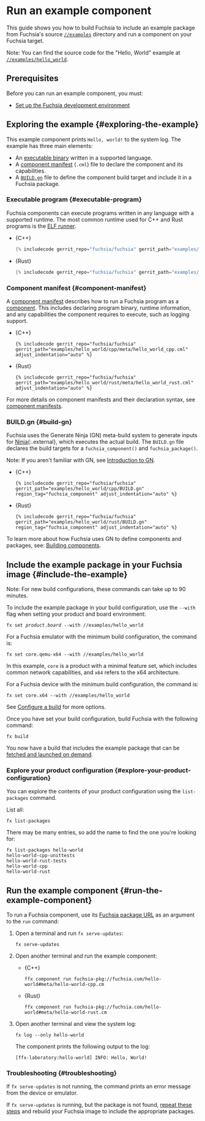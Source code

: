 # Run an example component

This guide shows you how to build Fuchsia to include an example package from
Fuchsia's source [`//examples`](/examples/) directory and run a component on
your Fuchsia target.

Note: You can find the source code for the "Hello, World" example at
[`//examples/hello_world`](/examples/hello_world).

## Prerequisites

Before you can run an example component, you must:

*   [Set up the Fuchsia development environment](/docs/get-started/get_fuchsia_source.md)

## Exploring the example {#exploring-the-example}

This example component prints `Hello, world!` to the system log. The example has
three main elements:

*   An [executable binary](#executable-program) written in a supported language.
*   A [component manifest](#component-manifest) (`.cml`) file to declare the
    component and its capabilities.
*   A [`BUILD.gn`](#build-gn) file to define the component build target and
    include it in a Fuchsia package.

### Executable program {#executable-program}

Fuchsia components can execute programs written in any language with a supported
runtime. The most common runtime used for C++ and Rust programs is the
[ELF runner](/docs/concepts/components/v2/elf_runner.md).

* {C++}

  ```cpp
  {% includecode gerrit_repo="fuchsia/fuchsia" gerrit_path="examples/hello_world/cpp/hello_world.cc" region_tag="main" adjust_indentation="auto" %}
  ```

* {Rust}

  ```rust
  {% includecode gerrit_repo="fuchsia/fuchsia" gerrit_path="examples/hello_world/rust/src/main.rs" region_tag="main" adjust_indentation="auto" %}
  ```

### Component manifest {#component-manifest}

A [component manifest](/docs/glossary/README.md#component-manifest) describes
how to run a Fuchsia program as a [component](/docs/glossary/README.md#component).
This includes declaring program binary, runtime information, and any capabilities
the component requires to execute, such as logging support.

* {C++}

  ```json5
  {% includecode gerrit_repo="fuchsia/fuchsia" gerrit_path="examples/hello_world/cpp/meta/hello_world_cpp.cml" adjust_indentation="auto" %}
  ```

* {Rust}

  ```json5
  {% includecode gerrit_repo="fuchsia/fuchsia" gerrit_path="examples/hello_world/rust/meta/hello_world_rust.cml" adjust_indentation="auto" %}
  ```

For more details on component manifests and their declaration syntax,
see [component manifests](/docs/concepts/components/v2/component_manifests.md).

### BUILD.gn {#build-gn}

Fuchsia uses the Generate Ninja (GN) meta-build system to generate inputs for
[Ninja](https://ninja-build.org/){:.external}, which executes the actual build.
The `BUILD.gn` file declares the build targets for a `fuchsia_component()` and
`fuchsia_package()`.

Note: If you aren't familiar with GN, see
[Introduction to GN](/docs/concepts/build_system/intro.md).

* {C++}

  ```gn
  {% includecode gerrit_repo="fuchsia/fuchsia" gerrit_path="examples/hello_world/cpp/BUILD.gn" region_tag="fuchsia_component" adjust_indentation="auto" %}
  ```

* {Rust}

  ```gn
  {% includecode gerrit_repo="fuchsia/fuchsia" gerrit_path="examples/hello_world/rust/BUILD.gn" region_tag="fuchsia_component" adjust_indentation="auto" %}
  ```

To learn more about how Fuchsia uses GN to define components and packages,
see: [Building components](/docs/development/components/build.md).

## Include the example package in your Fuchsia image {#include-the-example}

Note: For new build configurations, these commands can take up to 90 minutes.

To include the example package in your build configuration, use the `--with` flag
when setting your product and board environment:

<pre class="prettyprint">
<code class="devsite-terminal">fx set <var>product</var>.<var>board</var> --with //examples/hello_world</code>
</pre>

For a Fuchsia emulator with the minimum build configuration, the command is:

```posix-terminal
fx set core.qemu-x64 --with //examples/hello_world
```

In this example, `core` is a product with a minimal feature set, which includes
common network capabilities, and `x64` refers to the x64 architecture.

For a Fuchsia device with the minimum build configuration, the command is:

```posix-terminal
fx set core.x64 --with //examples/hello_world
```

See [Configure a build](/docs/development/build/fx.md#configure-a-build) for
more options.

Once you have set your build configuration, build Fuchsia with the following
command:

```posix-terminal
fx build
```

You now have a build that includes the example package that can be
[fetched and launched on demand](/docs/concepts/build_system/boards_and_products.md#universe).

### Explore your product configuration {#explore-your-product-configuration}

You can explore the contents of your product configuration using the
`list-packages` command.

List all:

```posix-terminal
fx list-packages
```

There may be many entries, so add the name to find the one you're looking for:

```posix-terminal
fx list-packages hello-world
hello-world-cpp-unittests
hello-world-rust-tests
hello-world-cpp
hello-world-rust
```

## Run the example component {#run-the-example-component}

To run a Fuchsia component, use its
[Fuchsia package URL](/docs/glossary/README.md#fuchsia-pkg-url) as an argument
to the `run` command:

1.  Open a terminal and run `fx serve-updates`:

    ```posix-terminal
    fx serve-updates
    ```

1.  Open another terminal and run the example component:

    * {C++}

      ```posix-terminal
      ffx component run fuchsia-pkg://fuchsia.com/hello-world#meta/hello-world-cpp.cm
      ```

    * {Rust}

      ```posix-terminal
      ffx component run fuchsia-pkg://fuchsia.com/hello-world#meta/hello-world-rust.cm
      ```

1.  Open another terminal and view the system log:

    ```posix-terminal
    fx log --only hello-world
    ```

    The component prints the following output to the log:

    ```none {:.devsite-disable-click-to-copy}
    [ffx-laboratory:hello-world] INFO: Hello, World!
    ```

### Troubleshooting {#troubleshooting}

If `fx serve-updates` is not running, the command prints an error message from
the device or emulator.

If `fx serve-updates` is running, but the package is not found,
[repeat these steps](#include-the-example) and rebuild your Fuchsia image to
include the appropriate packages.
